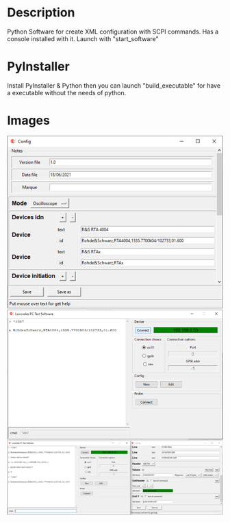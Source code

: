 # Description
<p>
Python Software for create XML configuration with SCPI commands. Has a console installed with it. Launch with "start_software"
</p>

# PyInstaller

<p>
Install PyInstaller & Python then you can launch "build_executable" for have a executable without the needs of python.
</p>

# Images
![SCPI-Command-configuration](/imgs/config.png)
![SCPI-Command-configuration](/imgs/connect.png)
![SCPI-Command-configuration](/imgs/test.png)
